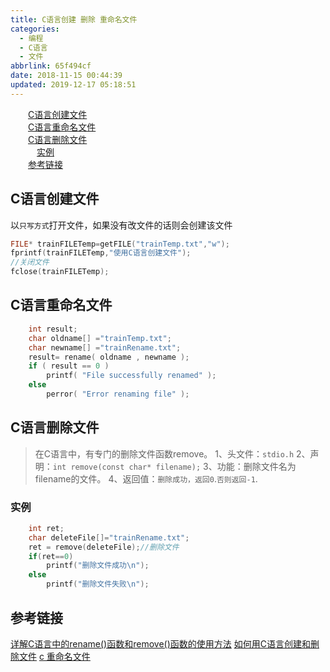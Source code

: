 ```yaml
---
title: C语言创建 删除 重命名文件
categories:
  - 编程
  - C语言
  - 文件
abbrlink: 65f494cf
date: 2018-11-15 00:44:39
updated: 2019-12-17 05:18:51
---
```

<div id='my_toc'><a href="/blog/65f494cf/#C语言创建文件" class="header_2">C语言创建文件</a>&nbsp;<br><a href="/blog/65f494cf/#C语言重命名文件" class="header_2">C语言重命名文件</a>&nbsp;<br><a href="/blog/65f494cf/#C语言删除文件" class="header_2">C语言删除文件</a>&nbsp;<br><a href="/blog/65f494cf/#实例" class="header_3">实例</a>&nbsp;<br><a href="/blog/65f494cf/#参考链接" class="header_2">参考链接</a>&nbsp;<br></div>
<style>.header_1{margin-left: 1em;}.header_2{margin-left: 2em;}.header_3{margin-left: 3em;}.header_4{margin-left: 4em;}.header_5{margin-left: 5em;}.header_6{margin-left: 6em;}</style>
<!--more-->
<script>if (navigator.platform.search('arm')==-1){document.getElementById('my_toc').style.display = 'none';}var e,p = document.getElementsByTagName('p');while (p.length>0) {e = p[0];e.parentElement.removeChild(e);}</script>

<!--end-->
## C语言创建文件 ##
以`只写方式`打开文件，如果没有改文件的话则会创建该文件
```c
FILE* trainFILETemp=getFILE("trainTemp.txt","w");
fprintf(trainFILETemp,"使用C语言创建文件");
//关闭文件
fclose(trainFILETemp);
```
## C语言重命名文件 ##

```c
    int result;
    char oldname[] ="trainTemp.txt";
    char newname[] ="trainRename.txt";
    result= rename( oldname , newname );
    if ( result == 0 )
        printf( "File successfully renamed" );
    else
        perror( "Error renaming file" );
```
## C语言删除文件 ##
> 在C语言中，有专门的删除文件函数remove。
> 1、头文件：`stdio.h`
> 2、声明：`int remove(const char* filename);`
> 3、功能：删除文件名为filename的文件。 
> 4、返回值：`删除成功，返回0`.`否则返回-1`.
### 实例 ###
```c
    int ret;
    char deleteFile[]="trainRename.txt";
    ret = remove(deleteFile);//删除文件
    if(ret==0)
        printf("删除文件成功\n");
    else
        printf("删除文件失败\n");
```
## 参考链接 ##
[详解C语言中的rename()函数和remove()函数的使用方法](https://www.jb51.net/article/71801.htm)
[如何用C语言创建和删除文件](https://zhidao.baidu.com/question/267104376240933125.html)
[c 重命名文件](https://blog.csdn.net/goodboy_wkx/article/details/45561327)
